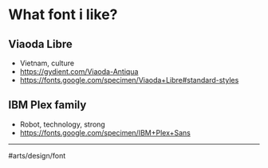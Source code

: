 # What font i like?

## Viaoda Libre

- Vietnam, culture
- <https://gydient.com/Viaoda-Antiqua>
- <https://fonts.google.com/specimen/Viaoda+Libre#standard-styles>

## IBM Plex family

- Robot, technology, strong
- <https://fonts.google.com/specimen/IBM+Plex+Sans>

---

#arts/design/font